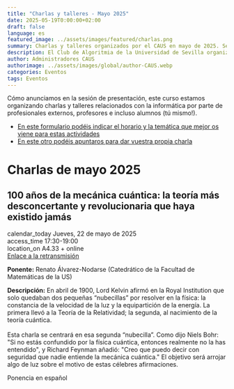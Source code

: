 ```yaml
---
title: "Charlas y talleres - Mayo 2025"
date: 2025-05-19T0:00:00+02:00
draft: false
language: es
featured_image: ../assets/images/featured/charlas.png
summary: Charlas y talleres organizados por el CAUS en mayo de 2025. Se trata de ponencias sobre informática tanto de profesionales como de estudiantes.
description: El Club de Algoritmia de la Universidad de Sevilla organiza una serie de charlas y talleres prácticos en temas de informática, dirigidos por expertos de la industria, profesores y estudiantes de la propia universidad. Estas actividades ofrecen una excelente oportunidad para profundizar en diversos temas y habilidades en programación y algoritmia, además de promover el intercambio de conocimientos entre la comunidad académica ¡Anímate a participar y contribuir con tus propias ideas!
author: Administradores CAUS
authorimage: ../assets/images/global/author-CAUS.webp
categories: Eventos
tags: Eventos
---
```


Cómo anunciamos en la sesión de presentación, este curso estamos organizando charlas y talleres relacionados con la informática por parte de profesionales externos, profesores e incluso alumnos (tú mismo!).

- [En este formulario podéis indicar el horario y la temática que mejor os viene para estas actividades](https://forms.gle/aMjuhZWht8kFMocd9)
- [En este otro podéis apuntaros para dar vuestra propia charla](https://forms.gle/yY9WpbA6Lof41ufa7)

<link href="https://fonts.googleapis.com/icon?family=Material+Icons" rel="stylesheet">


# Charlas de mayo 2025

<div class="space-y-6 dark:bg-gray-900 dark:text-gray-100">
  <div class="border border-gray-200 rounded-lg p-4 md:p-6 bg-white shadow-xs dark:bg-gray-800 dark:border-gray-700">
    <h2 class="text-lg font-semibold text-gray-800 dark:text-white">100 años de la mecánica cuántica: la teoría más desconcertante y revolucionaria que haya existido jamás</h2>
    <div class="mt-4 text-gray-600 dark:text-gray-300 space-y-2">
      <div class="flex items-center space-x-2">
        <span class="material-icons dark:text-gray-100">calendar_today</span>
        <span class="text-sm md:text-base">Jueves, 22 de mayo de 2025</span>
      </div>
      <div class="flex items-center space-x-2">
        <span class="material-icons dark:text-gray-100">access_time</span>
        <span class="text-sm md:text-base">17:30-19:00</span>
      </div>
      <div class="flex items-center space-x-2">
        <span class="material-icons dark:text-gray-100">location_on</span>
        <span class="text-sm md:text-base">A4.33 + online</span>
      </div>
      <div class="flex items-center space-x-2">
        <a href="https://meet.google.com/hmc-fgjg-jme">Enlace a la retransmisión</a>
      </div>
      <p class="mt-4 text-sm md:text-base text-gray-500 dark:text-gray-400"><strong>Ponente:</strong> Renato Álvarez-Nodarse (Catedrático de la Facultad de Matemáticas de la US)</p>
      <p class="text-sm md:text-base text-gray-500 dark:text-gray-400">
      <strong>Descripción:</strong> En abril de 1900, Lord Kelvin afirmó en la Royal Institution que solo quedaban dos pequeñas “nubecillas” por resolver en la física: la constancia de la velocidad de la luz y la equipartición de la energía. La primera llevó a la Teoría de la Relatividad; la segunda, al nacimiento de la teoría cuántica.<br><br>
      Esta charla se centrará en esa segunda “nubecilla”. Como dijo Niels Bohr: "Si no estás confundido por la física cuántica, entonces realmente no la has entendido", y Richard Feynman añadió: "Creo que puedo decir con seguridad que nadie entiende la mecánica cuántica." El objetivo será arrojar algo de luz sobre el motivo de estas célebres afirmaciones.
      </p>
      <p class="text-sm md:text-base text-gray-500 dark:text-gray-400">Ponencia en español</p>
    </div>
  </div>
  

</div>
